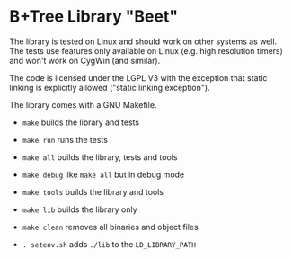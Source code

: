 # B+Tree Library "Beet"


The library is tested on Linux and should work
on other systems as well. The tests use features
only available on Linux (e.g. high resolution timers)
and won't work on CygWin (and similar).

The code is licensed under the LGPL V3 with the exception
that static linking is explicitly allowed 
("static linking exception").

The library comes with a GNU Makefile.

- `make`
  builds the library and tests

- `make run`
  runs the tests

- `make all`
   builds the library, tests and tools

- `make debug`
  like `make all` but in debug mode

- `make tools`
   builds the library and tools

- `make lib`
  builds the library only

- `make clean`
  removes all binaries and object files

- `. setenv.sh`
  adds `./lib` to the `LD_LIBRARY_PATH`
